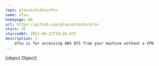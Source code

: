 ```yaml
---
repo: glassechidna/efsu
name: efsu
homepage: NA
url: https://github.com/glassechidna/efsu
stars: 42
starredAt: 2021-06-21T19:26:47Z
description: |-
    efsu is for accessing AWS EFS from your machine without a VPN
---
```


[object Object]
